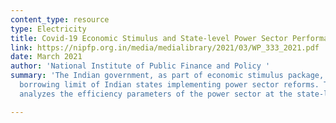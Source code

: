 ```yaml
---
content_type: resource
type: Electricity
title: Covid-19 Economic Stimulus and State-level Power Sector Performance
link: https://nipfp.org.in/media/medialibrary/2021/03/WP_333_2021.pdf
date: March 2021
author: 'National Institute of Public Finance and Policy '
summary: 'The Indian government, as part of economic stimulus package, increased the
  borrowing limit of Indian states implementing power sector reforms. This report
  analyzes the efficiency parameters of the power sector at the state-level. '

---
```

